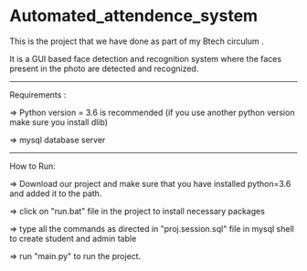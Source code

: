 # Automated_attendence_system

This is the project that we have done as part of my Btech circulum . 

It is a GUI based face detection and recognition system where the faces present in the photo are detected and recognized.

-------------------------------------------------------------------------------------------------------------------------------

Requirements  :

=> Python version = 3.6 is recommended (if you use another python version make sure you install dlib)

=> mysql database server

-------------------------------------------------------------------------------------------------------------------------------

How to Run:

=> Download our project and make sure that you have installed python=3.6 and added it to the path.

=> click on "run.bat" file in the project to install necessary packages

=> type all the commands as directed in "proj.session.sql" file in mysql shell to create student and admin table

=> run "main.py" to run the project.
